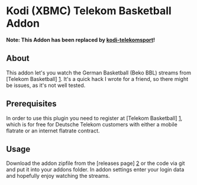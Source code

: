 Kodi (XBMC) Telekom Basketball Addon
====================================

**Note: This Addon has been replaced by [kodi-telekomsport](https://github.com/hubsif/kodi-telekomsport)!**

About
-----

This addon let's you watch the German Basketball (Beko BBL) streams from [Telekom Basketball] [1].
It's a quick hack I wrote for a friend, so there might be issues, as it's not
well tested.

Prerequisites
-------------

In order to use this plugin you need to register at [Telekom Basketball]
[1], which is for free for Deutsche Telekom customers with either a mobile
flatrate or an internet flatrate contract.

Usage
-----

Download the addon zipfile from the [releases page] [2] or the code via git
and put it into your addons folder. In addon settings enter your login data
and hopefully enjoy watching the streams.

[1]: https://www.telekombasketball.de
[2]: https://github.com/hubsif/kodi-tk_bbl/releases
